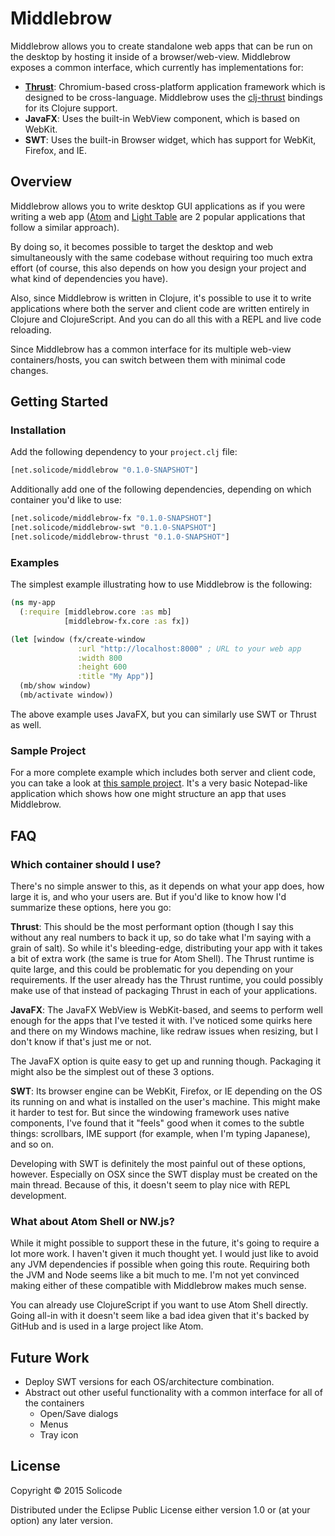 Middlebrow
==========

Middlebrow allows you to create standalone web apps that can be run on the desktop by hosting it inside of a browser/web-view. Middlebrow exposes a common interface, which currently has implementations for:

-	**[Thrust](https://github.com/breach/thrust)**: Chromium-based cross-platform application framework which is designed to be cross-language. Middlebrow uses the [clj-thrust](https://github.com/solicode/clj-thrust) bindings for its Clojure support.
-	**JavaFX**: Uses the built-in WebView component, which is based on WebKit.
-	**SWT**: Uses the built-in Browser widget, which has support for WebKit, Firefox, and IE.

Overview
--------

Middlebrow allows you to write desktop GUI applications as if you were writing a web app ([Atom](https://github.com/atom/atom) and [Light Table](https://github.com/LightTable/LightTable) are 2 popular applications that follow a similar approach).

By doing so, it becomes possible to target the desktop and web simultaneously with the same codebase without requiring too much extra effort (of course, this also depends on how you design your project and what kind of dependencies you have).

Also, since Middlebrow is written in Clojure, it's possible to use it to write applications where both the server and client code are written entirely in Clojure and ClojureScript. And you can do all this with a REPL and live code reloading.

Since Middlebrow has a common interface for its multiple web-view containers/hosts, you can switch between them with minimal code changes.

Getting Started
---------------

### Installation

Add the following dependency to your `project.clj` file:

```clojure
[net.solicode/middlebrow "0.1.0-SNAPSHOT"]
```

Additionally add one of the following dependencies, depending on which container you'd like to use:

```clojure
[net.solicode/middlebrow-fx "0.1.0-SNAPSHOT"]
[net.solicode/middlebrow-swt "0.1.0-SNAPSHOT"]
[net.solicode/middlebrow-thrust "0.1.0-SNAPSHOT"]
```

### Examples

The simplest example illustrating how to use Middlebrow is the following:

```clojure
(ns my-app
  (:require [middlebrow.core :as mb]
            [middlebrow-fx.core :as fx])

(let [window (fx/create-window
               :url "http://localhost:8000" ; URL to your web app
               :width 800
               :height 600
               :title "My App")]
  (mb/show window)
  (mb/activate window))
```

The above example uses JavaFX, but you can similarly use SWT or Thrust as well.

### Sample Project

For a more complete example which includes both server and client code, you can take a look at [this sample project](https://github.com/solicode/middlebrow-example-notepad). It's a very basic Notepad-like application which shows how one might structure an app that uses Middlebrow.

FAQ
---

### Which container should I use?

There's no simple answer to this, as it depends on what your app does, how large it is, and who your users are. But if you'd like to know how I'd summarize these options, here you go:

**Thrust**: This should be the most performant option (though I say this without any real numbers to back it up, so do take what I'm saying with a grain of salt). So while it's bleeding-edge, distributing your app with it takes a bit of extra work (the same is true for Atom Shell). The Thrust runtime is quite large, and this could be problematic for you depending on your requirements. If the user already has the Thrust runtime, you could possibly make use of that instead of packaging Thrust in each of your applications.

**JavaFX**: The JavaFX WebView is WebKit-based, and seems to perform well enough for the apps that I've tested it with. I've noticed some quirks here and there on my Windows machine, like redraw issues when resizing, but I don't know if that's just me or not.

The JavaFX option is quite easy to get up and running though. Packaging it might also be the simplest out of these 3 options.

**SWT**: Its browser engine can be WebKit, Firefox, or IE depending on the OS its running on and what is installed on the user's machine. This might make it harder to test for. But since the windowing framework uses native components, I've found that it "feels" good when it comes to the subtle things: scrollbars, IME support (for example, when I'm typing Japanese), and so on.

Developing with SWT is definitely the most painful out of these options, however. Especially on OSX since the SWT display must be created on the main thread. Because of this, it doesn't seem to play nice with REPL development.

### What about Atom Shell or NW.js?

While it might possible to support these in the future, it's going to require a lot more work. I haven't given it much thought yet. I would just like to avoid any JVM dependencies if possible when going this route. Requiring both the JVM and Node seems like a bit much to me. I'm not yet convinced making either of these compatible with Middlebrow makes much sense.

You can already use ClojureScript if you want to use Atom Shell directly. Going all-in with it doesn't seem like a bad idea given that it's backed by GitHub and is used in a large project like Atom.

Future Work
-----------

-	Deploy SWT versions for each OS/architecture combination.
-	Abstract out other useful functionality with a common interface for all of the containers
	-	Open/Save dialogs
	-	Menus
	-	Tray icon

License
-------

Copyright © 2015 Solicode

Distributed under the Eclipse Public License either version 1.0 or (at your option) any later version.
